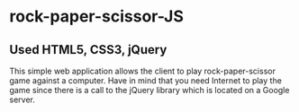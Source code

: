 # rock-paper-scissor-JS

## Used HTML5, CSS3, jQuery

This simple web application allows the client to play rock-paper-scissor game against a computer.
Have in mind that you need Internet to play the game since there is a call to the jQuery library which is located on a Google server.
